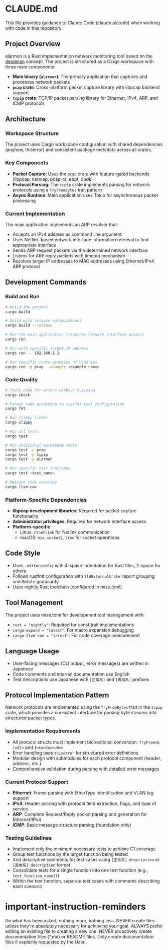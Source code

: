 # CLAUDE.md

This file provides guidance to Claude Code (claude.ai/code) when working with code in this repository.

## Project Overview

alarmon is a Rust implementation network monitoring tool based on the [deadman](https://github.com/upa/deadman) concept. The project is structured as a Cargo workspace with three main components:

- **Main binary (`alarmon`)**: The primary application that captures and processes network packets
- **`pcap` crate**: Cross-platform packet capture library with libpcap backend support
- **`tcpip` crate**: TCP/IP packet parsing library for Ethernet, IPv4, ARP, and ICMP protocols

## Architecture

### Workspace Structure
The project uses Cargo workspace configuration with shared dependencies (anyhow, thiserror) and consistent package metadata across all crates.

### Key Components
- **Packet Capture**: Uses the `pcap` crate with feature-gated backends (libpcap, netmap, pcap-rs, ebpf, dpdk)
- **Protocol Parsing**: The `tcpip` crate implements parsing for network protocols using a `TryFromBytes` trait pattern
- **Async Runtime**: Main application uses Tokio for asynchronous packet processing

### Current Implementation
The main application implements an ARP resolver that:
- Accepts an IPv4 address as command line argument
- Uses Netlink-based network interface information retrieval to find appropriate interface
- Sends ARP request packets via the determined network interface
- Listens for ARP reply packets with timeout mechanism
- Resolves target IP addresses to MAC addresses using Ethernet/IPv4 ARP protocol

## Development Commands

### Build and Run

```bash
# Build the project
cargo build

# Build with release optimizations
cargo build --release

# Run the main application (requires network interface access)
cargo run

# Run with specific target IP address
cargo run -- 192.168.1.1

# Run specific crate examples or binaries
cargo run -p pcap --example <example_name>
```

### Code Quality

```bash
# Check code for errors without building
cargo check

# Format code according to rustfmt.toml configuration
cargo fmt

# Run clippy linter
cargo clippy

# Run all tests
cargo test

# Run individual workspace tests
cargo test -p pcap
cargo test -p tcpip
cargo test -p alarmon

# Run specific test functions
cargo test <test_name>

# Measure code coverage
cargo llvm-cov
```

### Platform-Specific Dependencies
- **libpcap development libraries**: Required for packet capture functionality
- **Administrator privileges**: Required for network interface access
- **Platform-specific**: 
  - Linux: `rtnetlink` for Netlink communication
  - macOS: `nix`, `socket2`, `libc` for socket operations

## Code Style

- Uses `.editorconfig` with 4-space indentation for Rust files, 2-space for others
- Follows rustfmt configuration with `StdExternalCrate` import grouping and `Module` granularity
- Uses nightly Rust toolchain (configured in mise.toml)

## Tool Management

The project uses mise.toml for development tool management with:

- `rust = "nightly"`: Required for const trait implementations
- `cargo-expand = "latest"`: For macro expansion debugging
- `cargo-llvm-cov = "latest"`: For code coverage measurement

## Language Usage

- User-facing messages (CLI output, error messages) are written in Japanese
- Code comments and internal documentation use English
- Test descriptions use Japanese with `[正常系]` and `[異常系]` prefixes

## Protocol Implementation Pattern

Network protocols are implemented using the `TryFromBytes` trait in the `tcpip` crate, which provides a consistent interface for parsing byte streams into structured packet types.

### Implementation Requirements
- All protocol structs must implement bidirectional conversion: `TryFrom<&[u8]>` and `Into<Vec<u8>>`
- Error handling uses `thiserror` for structured error definitions
- Modular design with submodules for each protocol component (header, address, etc.)
- Comprehensive validation during parsing with detailed error messages

### Current Protocol Support
- **Ethernet**: Frame parsing with EtherType identification and VLAN tag support
- **IPv4**: Header parsing with protocol field extraction, flags, and type of service
- **ARP**: Complete Request/Reply packet parsing and generation for Ethernet/IPv4
- **ICMP**: Basic message structure parsing (foundation only)

### Testing Guidelines
- Implement only the minimum necessary tests to achieve C1 coverage
- Group test functions by the target function being tested
- Add descriptive comments for test cases using `[正常系] description` or `[異常系] description` format
- Consolidate tests for a single function into one test function (e.g., `test_function_name()`)
- Within the test function, separate test cases with comments describing each scenario

# important-instruction-reminders
Do what has been asked; nothing more, nothing less.
NEVER create files unless they're absolutely necessary for achieving your goal.
ALWAYS prefer editing an existing file to creating a new one.
NEVER proactively create documentation files (*.md) or README files. Only create documentation files if explicitly requested by the User.